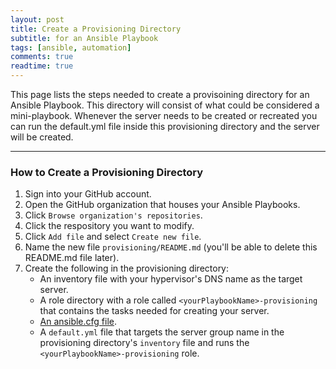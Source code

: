 ```yaml
---
layout: post
title: Create a Provisioning Directory
subtitle: for an Ansible Playbook
tags: [ansible, automation]
comments: true
readtime: true
---
```


This page lists the steps needed to create a provisoining directory for an Ansible Playbook. This directory will consist of what could be considered a mini-playbook. Whenever the server needs to be created or recreated you can run the default.yml file inside this provisioning directory and the server will be created.

---
### How to Create a Provisioning Directory
1. Sign into your GitHub account.
2. Open the GitHub organization that houses your Ansible Playbooks.
3. Click `Browse organization's repositories`.
4. Click the respository you want to modify.
5. Click `Add file` and select `Create new file`.
6. Name the new file `provisioning/README.md` (you'll be able to delete this README.md file later).
7. Create the following in the provisioning directory:
    - An inventory file with your hypervisor's DNS name as the target server.
    - A role directory with a role called `<yourPlaybookName>-provisioning` that contains the tasks needed for creating your server.
    - [An ansible.cfg file](/pages/ansible/procedures/create-an-ansible-cfg-file).
    - A `default.yml` file that targets the server group name in the provisioning directory's `inventory` file and runs the `<yourPlaybookName>-provisioning` role.
